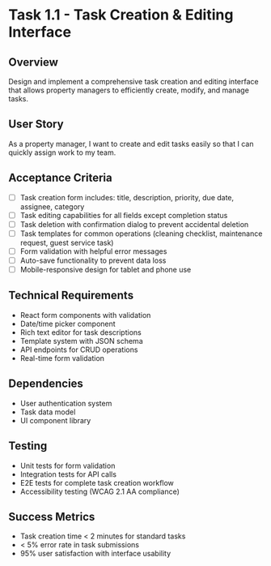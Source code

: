 # Task 1.1 - Task Creation & Editing Interface

## Overview
Design and implement a comprehensive task creation and editing interface that allows property managers to efficiently create, modify, and manage tasks.

## User Story
As a property manager, I want to create and edit tasks easily so that I can quickly assign work to my team.

## Acceptance Criteria
- [ ] Task creation form includes: title, description, priority, due date, assignee, category
- [ ] Task editing capabilities for all fields except completion status
- [ ] Task deletion with confirmation dialog to prevent accidental deletion
- [ ] Task templates for common operations (cleaning checklist, maintenance request, guest service task)
- [ ] Form validation with helpful error messages
- [ ] Auto-save functionality to prevent data loss
- [ ] Mobile-responsive design for tablet and phone use

## Technical Requirements
- React form components with validation
- Date/time picker component
- Rich text editor for task descriptions
- Template system with JSON schema
- API endpoints for CRUD operations
- Real-time form validation

## Dependencies
- User authentication system
- Task data model
- UI component library

## Testing
- Unit tests for form validation
- Integration tests for API calls
- E2E tests for complete task creation workflow
- Accessibility testing (WCAG 2.1 AA compliance)

## Success Metrics
- Task creation time < 2 minutes for standard tasks
- < 5% error rate in task submissions
- 95% user satisfaction with interface usability